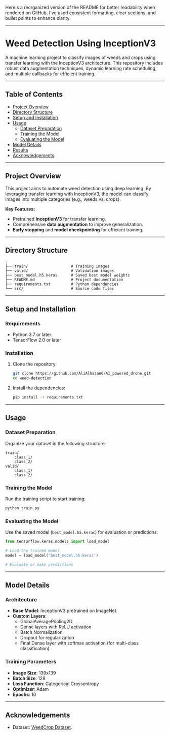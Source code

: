 Here's a reorganized version of the README for better readability when rendered on GitHub. I've used consistent formatting, clear sections, and bullet points to enhance clarity.

---

# **Weed Detection Using InceptionV3**

A machine learning project to classify images of weeds and crops using transfer learning with the InceptionV3 architecture. This repository includes robust data augmentation techniques, dynamic learning rate scheduling, and multiple callbacks for efficient training.

---

## **Table of Contents**
- [Project Overview](#project-overview)
- [Directory Structure](#directory-structure)
- [Setup and Installation](#setup-and-installation)
- [Usage](#usage)
  - [Dataset Preparation](#dataset-preparation)
  - [Training the Model](#training-the-model)
  - [Evaluating the Model](#evaluating-the-model)
- [Model Details](#model-details)
- [Results](#results)
- [Acknowledgements](#acknowledgements)

---

## **Project Overview**

This project aims to automate weed detection using deep learning. By leveraging transfer learning with InceptionV3, the model can classify images into multiple categories (e.g., weeds vs. crops).

**Key Features:**
- Pretrained **InceptionV3** for transfer learning.
- Comprehensive **data augmentation** to improve generalization.
- **Early stopping** and **model checkpointing** for efficient training.

---

## **Directory Structure**

```
.
├── train/                   # Training images
├── valid/                   # Validation images
├── best_model.h5.keras      # Saved best model weights
├── README.md                # Project documentation
├── requirements.txt         # Python dependencies
└── src/                     # Source code files
```

---

## **Setup and Installation**

### **Requirements**
- Python 3.7 or later
- TensorFlow 2.0 or later

### **Installation**
1. Clone the repository:
   ```bash
   git clone https://github.com/AliAlhasan6/AI_powered_drone.git
   cd weed-detection
   ```

2. Install the dependencies:
   ```bash
   pip install -r requirements.txt
   ```

---

## **Usage**

### **Dataset Preparation**
Organize your dataset in the following structure:

```
train/
    class_1/
    class_2/
valid/
    class_1/
    class_2/
```

### **Training the Model**
Run the training script to start training:
```bash
python train.py
```

### **Evaluating the Model**
Use the saved model (`best_model.h5.keras`) for evaluation or predictions:
```python
from tensorflow.keras.models import load_model

# Load the trained model
model = load_model('best_model.h5.keras')

# Evaluate or make predictions
```

---

## **Model Details**

### **Architecture**
- **Base Model**: InceptionV3 pretrained on ImageNet.
- **Custom Layers**:
  - GlobalAveragePooling2D
  - Dense layers with ReLU activation
  - Batch Normalization
  - Dropout for regularization
  - Final Dense layer with softmax activation (for multi-class classification)

### **Training Parameters**
- **Image Size**: 139x139
- **Batch Size**: 128
- **Loss Function**: Categorical Crossentropy
- **Optimizer**: Adam
- **Epochs**: 10 

---

## **Acknowledgements**
- Dataset: [WeedCrop Dataset](https://www.kaggle.com/datasets/jaidalmotra/weed-detection).

